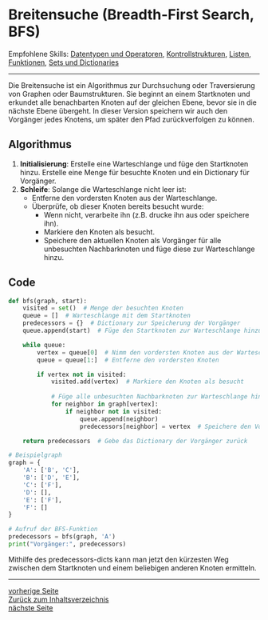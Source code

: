 # Breitensuche (Breadth-First Search, BFS)

Empfohlene Skills: [Datentypen und Operatoren](01_datentypen_operationen.md), [Kontrollstrukturen](02_kontrollstrukturen.md),
[Listen](04_listen.md), [Funktionen](09_funktionen.md), [Sets und Dictionaries](13_tupel_dictionaries_sets.md)

---

Die Breitensuche ist ein Algorithmus zur Durchsuchung oder Traversierung von Graphen oder Baumstrukturen. 
Sie beginnt an einem Startknoten und erkundet alle benachbarten Knoten auf der gleichen Ebene, bevor sie in 
die nächste Ebene übergeht. In dieser Version speichern wir auch den Vorgänger jedes Knotens, um später den Pfad 
zurückverfolgen zu können.


## Algorithmus

1. **Initialisierung**: Erstelle eine Warteschlange und füge den Startknoten hinzu. Erstelle eine Menge für 
besuchte Knoten und ein Dictionary für Vorgänger.
2. **Schleife**: Solange die Warteschlange nicht leer ist:
   - Entferne den vordersten Knoten aus der Warteschlange.
   - Überprüfe, ob dieser Knoten bereits besucht wurde:
     - Wenn nicht, verarbeite ihn (z.B. drucke ihn aus oder speichere ihn).
     - Markiere den Knoten als besucht.
     - Speichere den aktuellen Knoten als Vorgänger für alle unbesuchten Nachbarknoten und füge diese zur Warteschlange hinzu.


## Code

```python
def bfs(graph, start):
    visited = set()  # Menge der besuchten Knoten
    queue = []  # Warteschlange mit dem Startknoten
    predecessors = {}  # Dictionary zur Speicherung der Vorgänger
    queue.append(start)  # Füge den Startknoten zur Warteschlange hinzu

    while queue:
        vertex = queue[0]  # Nimm den vordersten Knoten aus der Warteschlange
        queue = queue[1:]  # Entferne den vordersten Knoten

        if vertex not in visited:
            visited.add(vertex)  # Markiere den Knoten als besucht
            
            # Füge alle unbesuchten Nachbarknoten zur Warteschlange hinzu
            for neighbor in graph[vertex]:
                if neighbor not in visited:
                    queue.append(neighbor)
                    predecessors[neighbor] = vertex  # Speichere den Vorgänger

    return predecessors  # Gebe das Dictionary der Vorgänger zurück

# Beispielgraph
graph = {
    'A': ['B', 'C'],
    'B': ['D', 'E'],
    'C': ['F'],
    'D': [],
    'E': ['F'],
    'F': []
}

# Aufruf der BFS-Funktion
predecessors = bfs(graph, 'A')
print("Vorgänger:", predecessors)
```

Mithilfe des predecessors-dicts kann man jetzt den kürzesten Weg zwischen dem Startknoten und einem beliebigen anderen
Knoten ermitteln.

---

[vorherige Seite](14_dynamische_programmierung.md)  
[Zurück zum Inhaltsverzeichnis](00_inhaltsverzeichnis.md)  
[nächste Seite](16_oop.md)